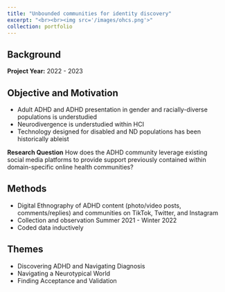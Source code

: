 ```yaml
---
title: "Unbounded communities for identity discovery"
excerpt: "<br><br><img src='/images/ohcs.png'>"
collection: portfolio
---
```


## Background

**Project Year:** 2022 - 2023

## Objective and Motivation
- Adult ADHD and ADHD presentation in gender and racially-diverse populations is understudied
- Neurodivergence is understudied within HCI
- Technology designed for disabled and ND populations has been historically ableist

**Research Question**
How does the ADHD community leverage existing social media platforms to provide support previously contained within domain-specific online health communities?

## Methods
- Digital Ethnography of ADHD content (photo/video posts, comments/replies) and communities on TikTok, Twitter, and Instagram
- Collection and observation Summer 2021 - Winter 2022
- Coded data inductively

## Themes
- Discovering ADHD and Navigating Diagnosis
- Navigating a Neurotypical World
- Finding Acceptance and Validation
